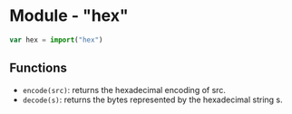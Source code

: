# Module - "hex"

```js
var hex = import("hex")
```

## Functions

- `encode(src)`: returns the hexadecimal encoding of src.
- `decode(s)`: returns the bytes represented by the hexadecimal string s.
